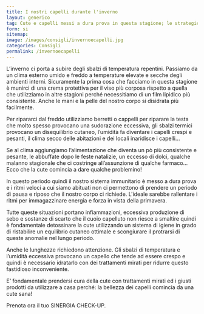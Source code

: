 ```yaml
---
title: I nostri capelli durante l'inverno
layout: generico
tag: Cute e capelli messi a dura prova in questa stagione; le strategie per mantenerli in forma.
form: si
sitemap:
image: /images/consigli/invernoecapelli.jpg
categories: Consigli
permalink: /invernoecapelli
---
```


L’inverno ci porta a subire degli sbalzi di temperatura repentini. Passiamo da un clima esterno umido e freddo a temperature elevate e secche degli ambienti interni. Sicuramente la prima cosa che facciamo in questa stagione è munirci di una crema protettiva per il viso più corposa rispetto a quella che utilizziamo in altre stagioni perché necessitiamo di un film lipidico più consistente. Anche le mani e la pelle del nostro corpo si disidrata più facilmente.

Per ripararci dal freddo utilizziamo berretti o cappelli per riparare la testa che molto spesso provocano una sudorazione eccessiva, gli sbalzi termici provocano un disequilibrio cutaneo, l’umidità fa diventare i capelli crespi e pesanti, il clima secco delle abitazioni e dei locali inaridisce i capelli...

Se al clima aggiungiamo l’alimentazione che diventa un pò più consistente e pesante, le abbuffate dopo le feste natalizie, un eccesso di dolci, qualche malanno stagionale che ci costringe all’assunzione di qualche farmaco...
<br>Ecco che la cute comincia a dare qualche problemino!

In questo periodo quindi il nostro sistema immunitario è messo a dura prova e i ritmi veloci a cui siamo abituati non ci permettono di prendere un periodo di pausa e riposo che il nostro corpo ci richiede. L'ideale sarebbe rallentare i ritmi per immagazzinare energia e forza in vista della primavera.

Tutte queste situazioni portano infiammazioni, eccessiva produzione di sebo e sostanze di scarto che il cuoio capelluto non riesce a smaltire quindi è fondamentale detossinare la cute utilizzando un sistema di igiene in grado di ristabilire un equilibrio cutaneo ottimale e scongiurare il protrarsi di queste anomalie nel lungo periodo.

Anche le lunghezze richiedono attenzione. Gli sbalzi di temperatura e l’umidità eccessiva provocano un capello che tende ad essere crespo e quindi è necessario idratarlo con dei trattamenti mirati per ridurre questo fastidioso inconveniente.

E’ fondamentale prendersi cura della cute con trattamenti mirati ed i giusti prodotti da utilizzare a casa perché: la bellezza dei capelli comincia da una cute sana! 

Prenota ora il tuo SINERGIA CHECK-UP.
